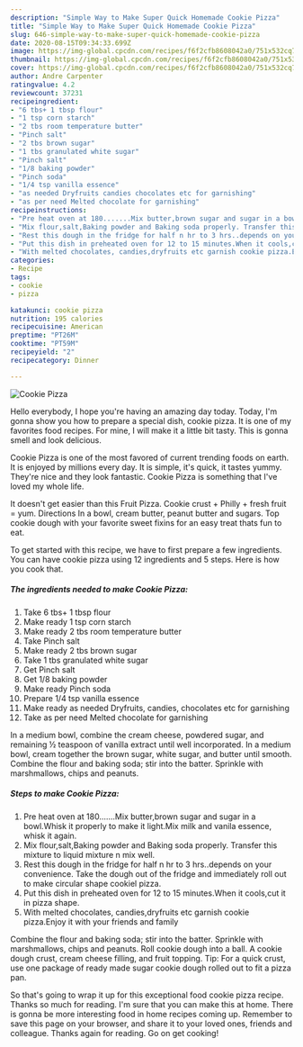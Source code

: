 ```yaml
---
description: "Simple Way to Make Super Quick Homemade Cookie Pizza"
title: "Simple Way to Make Super Quick Homemade Cookie Pizza"
slug: 646-simple-way-to-make-super-quick-homemade-cookie-pizza
date: 2020-08-15T09:34:33.699Z
image: https://img-global.cpcdn.com/recipes/f6f2cfb8608042a0/751x532cq70/cookie-pizza-recipe-main-photo.jpg
thumbnail: https://img-global.cpcdn.com/recipes/f6f2cfb8608042a0/751x532cq70/cookie-pizza-recipe-main-photo.jpg
cover: https://img-global.cpcdn.com/recipes/f6f2cfb8608042a0/751x532cq70/cookie-pizza-recipe-main-photo.jpg
author: Andre Carpenter
ratingvalue: 4.2
reviewcount: 37231
recipeingredient:
- "6 tbs+ 1 tbsp flour"
- "1 tsp corn starch"
- "2 tbs room temperature butter"
- "Pinch salt"
- "2 tbs brown sugar"
- "1 tbs granulated white sugar"
- "Pinch salt"
- "1/8 baking powder"
- "Pinch soda"
- "1/4 tsp vanilla essence"
- "as needed Dryfruits candies chocolates etc for garnishing"
- "as per need Melted chocolate for garnishing"
recipeinstructions:
- "Pre heat oven at 180.......Mix butter,brown sugar and sugar in a bowl.Whisk it properly to make it light.Mix milk and vanila essence, whisk it again."
- "Mix flour,salt,Baking powder and Baking soda properly. Transfer this mixture to liquid mixture n mix well."
- "Rest this dough in the fridge for half n hr to 3 hrs..depends on your convenience. Take the dough out of the fridge and immediately roll out to make circular shape cookiel pizza."
- "Put this dish in preheated oven for 12 to 15 minutes.When it cools,cut it in pizza shape."
- "With melted chocolates, candies,dryfruits etc garnish cookie pizza.Enjoy it with your friends and family"
categories:
- Recipe
tags:
- cookie
- pizza

katakunci: cookie pizza 
nutrition: 195 calories
recipecuisine: American
preptime: "PT26M"
cooktime: "PT59M"
recipeyield: "2"
recipecategory: Dinner

---
```



![Cookie Pizza](https://img-global.cpcdn.com/recipes/f6f2cfb8608042a0/751x532cq70/cookie-pizza-recipe-main-photo.jpg)

Hello everybody, I hope you're having an amazing day today. Today, I'm gonna show you how to prepare a special dish, cookie pizza. It is one of my favorites food recipes. For mine, I will make it a little bit tasty. This is gonna smell and look delicious.

Cookie Pizza is one of the most favored of current trending foods on earth. It is enjoyed by millions every day. It is simple, it's quick, it tastes yummy. They're nice and they look fantastic. Cookie Pizza is something that I've loved my whole life.

It doesn&#39;t get easier than this Fruit Pizza. Cookie crust + Philly + fresh fruit = yum. Directions In a bowl, cream butter, peanut butter and sugars. Top cookie dough with your favorite sweet fixins for an easy treat thats fun to eat.


To get started with this recipe, we have to first prepare a few ingredients. You can have cookie pizza using 12 ingredients and 5 steps. Here is how you cook that.

<!--inarticleads1-->

##### The ingredients needed to make Cookie Pizza:

1. Take 6 tbs+ 1 tbsp flour
1. Make ready 1 tsp corn starch
1. Make ready 2 tbs room temperature butter
1. Take Pinch salt
1. Make ready 2 tbs brown sugar
1. Take 1 tbs granulated white sugar
1. Get Pinch salt
1. Get 1/8 baking powder
1. Make ready Pinch soda
1. Prepare 1/4 tsp vanilla essence
1. Make ready as needed Dryfruits, candies, chocolates etc for garnishing
1. Take as per need Melted chocolate for garnishing


In a medium bowl, combine the cream cheese, powdered sugar, and remaining ½ teaspoon of vanilla extract until well incorporated. In a medium bowl, cream together the brown sugar, white sugar, and butter until smooth. Combine the flour and baking soda; stir into the batter. Sprinkle with marshmallows, chips and peanuts. 

<!--inarticleads2-->

##### Steps to make Cookie Pizza:

1. Pre heat oven at 180.......Mix butter,brown sugar and sugar in a bowl.Whisk it properly to make it light.Mix milk and vanila essence, whisk it again.
1. Mix flour,salt,Baking powder and Baking soda properly. Transfer this mixture to liquid mixture n mix well.
1. Rest this dough in the fridge for half n hr to 3 hrs..depends on your convenience. Take the dough out of the fridge and immediately roll out to make circular shape cookiel pizza.
1. Put this dish in preheated oven for 12 to 15 minutes.When it cools,cut it in pizza shape.
1. With melted chocolates, candies,dryfruits etc garnish cookie pizza.Enjoy it with your friends and family


Combine the flour and baking soda; stir into the batter. Sprinkle with marshmallows, chips and peanuts. Roll cookie dough into a ball. A cookie dough crust, cream cheese filling, and fruit topping. Tip: For a quick crust, use one package of ready made sugar cookie dough rolled out to fit a pizza pan. 

So that's going to wrap it up for this exceptional food cookie pizza recipe. Thanks so much for reading. I'm sure that you can make this at home. There is gonna be more interesting food in home recipes coming up. Remember to save this page on your browser, and share it to your loved ones, friends and colleague. Thanks again for reading. Go on get cooking!
